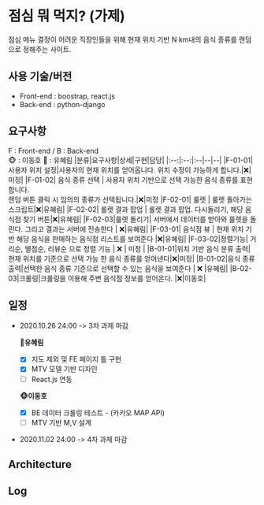 # 점심 뭐 먹지? (가제)

점심 메뉴 결정이 어려운 직장인들을 위해 현재 위치 기반 N km내의 음식 종류를 랜덤으로 정해주는 사이트.

## 사용 기술/버전
* Front-end : boostrap, react.js
* Back-end : python-django

## 요구사항
F : Front-end / B : Back-end   
🐵 : 이동호
🐰 : 유혜림
|분류|요구사항|상세|구현|담당|
|:--:|:--:|:--|--|--|
|F-01-01|사용자 위치 설정|사용자의 현재 위치를 얻어옵니다. 위치 수정이 가능하게 합니다.|:x:|미정|
|F-01-02| 음식 종류 선택 | 사용자 위치 기반으로 선택 가능한 음식 종류를 표현합니다.<br> 랜덤 버튼 클릭 시 임의의 종류가 선택됩니다.|:x:|미정
|F-02-01| 룰렛 | 룰렛 돌아가는 스크립트|:x:|유혜림|
|F-02-02| 롤렛 결과 팝업 | 롤렛 결과 팝업. 다시돌리기, 해당 음식점 찾기 버튼|:x:|유혜림|
|F-02-03|룰렛 돌리기| 서버에서 데이터를 받아와 룰렛을 돌린다. 그리고 결과는 서버에 전송한다  | :x:|유혜림|
|F-03-01| 음식점 뷰 | 현재 위치 기반 해당 음식을 판매하는 음식점 리스트를 보여준다 |:x:|유혜림|
|F-03-02|정렬기능| 거리순, 별점순, 리뷰순 으로 정렬 기능 | :x: | 미정 |
|B-01-01|위치 기반 음식 분류 출력|현재 위치를 기준으로 선택 가능 한 음식 종류를 얻어낸다|:x:|미정|
|B-01-02|음식 종류 출력|선택한 음식 종류 기준으로 선택할 수 있는 음식을 보여준다 | :x: |유혜림|
|B-02-03|크롤링|크롤링을 이용해 주변 음식점 정보를 얻어온다. |:x:|이동호|


## 일정
* 2020.10.26 24:00 -> 3차 과제 마감

   **🐰유혜림**
   - [x] 지도 제외 및 FE 페이지 틀 구현
   - [x] MTV 모델 기반 디자인
   - [ ] React.js 연동

   **🐵이동호**
   - [x] BE 데이터 크롤링 테스트 - (카카오 MAP API)
   - [ ] MTV 기반 M,V 설계
   
* 2020.11.02 24:00 -> 4차 과제 마감

## Architecture

## Log
